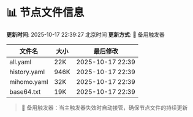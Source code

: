 # 📊 节点文件信息

**更新时间**: 2025-10-17 22:39:27 北京时间
**更新方式**: 🔄 备用触发器

| 文件名 | 大小 | 最后修改 |
|--------|------|----------|
| all.yaml | 22K | 2025-10-17 22:39 |
| history.yaml | 946K | 2025-10-17 22:39 |
| mihomo.yaml | 32K | 2025-10-17 22:39 |
| base64.txt | 19K | 2025-10-17 22:39 |

> 🔄 备用触发器：当主触发器失效时自动接管，确保节点文件的持续更新
